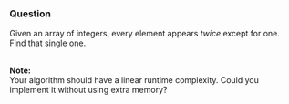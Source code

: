 ### Question
Given an array of integers, every element appears *twice* except for one. Find that single one.<br/><br/>

__Note:__<br/>
Your algorithm should have a linear runtime complexity. Could you implement it without using extra memory?
